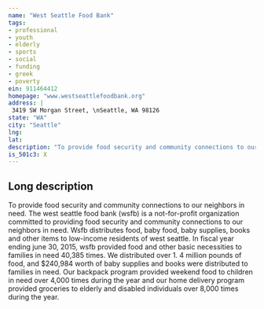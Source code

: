 ```yaml
---
name: "West Seattle Food Bank"
tags:
- professional
- youth
- elderly
- sports
- social
- funding
- greek
- poverty
ein: 911464412
homepage: "www.westseattlefoodbank.org"
address: |
 3419 SW Morgan Street, \nSeattle, WA 98126
state: "WA"
city: "Seattle"
lng: 
lat: 
description: "To provide food security and community connections to our neighbors in need. "
is_501c3: X
---
```


## Long description

To provide food security and community connections to our neighbors in need. The west seattle food bank (wsfb) is a not-for-profit organization committed to providing food security and community connections to our neighbors in need. Wsfb distributes food, baby food, baby supplies, books and other items to low-income residents of west seattle. In fiscal year ending june 30, 2015, wsfb provided food and other basic necessities to families in need 40,385 times. We distributed over 1. 4 million pounds of food, and $240,984 worth of baby supplies and books were distributed to families in need. Our backpack program provided weekend food to children in need over 4,000 times during the year and our home delivery program provided groceries to elderly and disabled individuals over 8,000 times during the year. 
